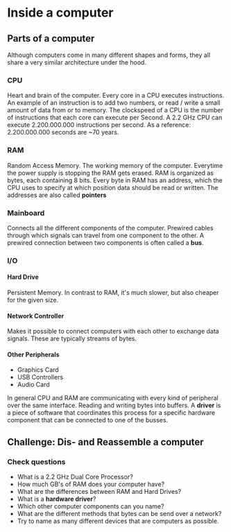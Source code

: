 # Inside a computer

## Parts of a computer

Although computers come in many different shapes and forms, they all share a
very similar architecture under the hood.

### CPU

Heart and brain of the computer.
Every core in a CPU executes instructions.
An example of an instruction is to add two numbers, or read / write a small
amount of data from or to memory.
The clockspeed of a CPU is the number of instructions that each core can execute per
Second.
A 2.2 GHz CPU can execute 2.200.000.000 instructions per second.
As a reference: 2.200.000.000 seconds are ~70 years.

### RAM

Random Access Memory. The working memory of the computer.
Everytime the power supply is stopping the RAM gets erased.
RAM is organized as bytes, each containing 8 bits.
Every byte in RAM has an address, which the CPU uses to specify at which
position data should be read or written.
The addresses are also called **pointers**

### Mainboard

Connects all the different components of the computer.
Prewired cables through which signals can travel from one component to the
other.
A prewired connection between two components is often called a **bus**.

### I/O

#### Hard Drive

Persistent Memory. In contrast to RAM, it's much slower, but also cheaper for
the given size.

#### Network Controller

Makes it possible to connect computers with each other to exchange data signals.
These are typically streams of bytes.

#### Other Peripherals

- Graphics Card
- USB Controllers
- Audio Card

In general CPU and RAM are communicating with every kind of peripheral over the
same interface. Reading and writing bytes into buffers.
A **driver** is a piece of software that coordinates this process for a specific
hardware component that can be connected to one of the busses.

## Challenge: Dis- and Reassemble a computer

### Check questions

- What is a 2.2 GHz Dual Core Processor?
- How much GB's of RAM does your computer have?
- What are the differences between RAM and Hard Drives?
- What is a **hardware driver**?
- Which other computer components can you name?
- What are the different methods that bytes can be send over a network?
- Try to name as many different devices that are computers as possible.
